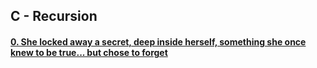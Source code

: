 ## C - Recursion


#### [0. She locked away a secret, deep inside herself, something she once knew to be true... but chose to forget](0-puts_recursion.c)



